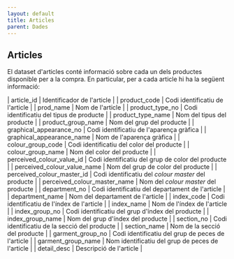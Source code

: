 ```yaml
---
layout: default
title: Articles
parent: Dades
---
```


## Articles

El dataset d'articles conté informació sobre cada un dels productes disponible per a la compra. En particular, per a cada article hi ha la següent informació:

| article_id                     | Identificador de l'article                                                        |
| product_code                   | Codi identificatiu de l'article                                                   |
| prod_name                      | Nom de l'article                                                                  |
| product_type_no                | Codi identificatiu del tipus de producte                                          |
| product_type_name              | Nom del tipus del producte                                                        |
| product_group_name             | Nom del grup del producte                                                         |
| graphical_appearance_no        | Codi identificatiu de l'aparença gràfica                                          |
| graphical_appearance_name      | Nom de l'aparença gràfica                                                         |
| colour_group_code              | Codi identificatiu del color del producte                                         |
| colour_group_name              | Nom del color del producte                                                        |
| perceived_colour_value_id      | Codi identificatiu del grup de color del producte                                 |
| perceived_colour_value_name    | Nom del grup de color del producte                                                |
| perceived_colour_master_id     | Codi identificatiu del *colour master* del producte                               |
| perceived_colour_master_name   | Nom del *colour master* del producte                                              |
| department_no                  | Codi identificatiu del departament de l'article                                   |
| department_name                | Nom del departament de l'article                                                  |
| index_code                     | Codi identificatiu de l'índex de l'article                                        |
| index_name                     | Nom de l'índex de l'article                                                       |
| index_group_no                 | Codi identificatiu del grup d'índex del producte                                  |
| index_group_name               | Nom del grup d'índex del producte                                                 |
| section_no                     | Codi identificatiu de la secció del producte                                      |
| section_name                   | Nom de la secció del producte                                                     |
| garment_group_no               | Codi identificatiu del grup de peces de l'article                                 |
| garment_group_name             | Nom identificatiu del grup de peces de l'article                                  |
| detail_desc                    | Descripció de l'article                                                           |


